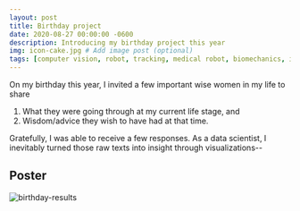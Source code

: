 ```yaml
---
layout: post
title: Birthday project
date: 2020-08-27 00:00:00 -0600
description: Introducing my birthday project this year
img: icon-cake.jpg # Add image post (optional)
tags: [computer vision, robot, tracking, medical robot, biomechanics, imaging, medical, DICOM] # add tag
---
```


On my birthday this year, I invited a few important wise women in my life to share 
1. What they were going through at my current life stage, and 
2. Wisdom/advice they wish to have had at that time.

Gratefully, I was able to receive a few responses. As a data scientist, I inevitably turned those raw texts into insight through visualizations--

## Poster
![birthday-results]({{site.baseurl}}/assets/img/AY-bday.jpg)


